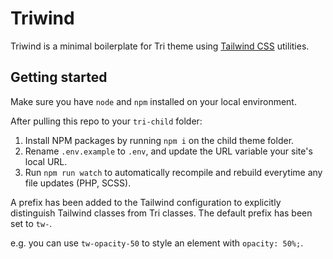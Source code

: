 # Triwind

Triwind is a minimal boilerplate for Tri theme using [Tailwind CSS](https://tailwindcss.com/) utilities.

## Getting started

Make sure you have `node` and `npm` installed on your local environment.

After pulling this repo to your `tri-child` folder:
1. Install NPM packages by running `npm i` on the child theme folder.
2. Rename `.env.example` to `.env`, and update the URL variable your site's local URL.
3. Run `npm run watch` to automatically recompile and rebuild everytime any file updates (PHP, SCSS).

A prefix has been added to the Tailwind configuration to explicitly distinguish Tailwind classes from Tri classes. The default prefix has been set to `tw-`.

e.g. you can use `tw-opacity-50` to style an element with `opacity: 50%;`.
